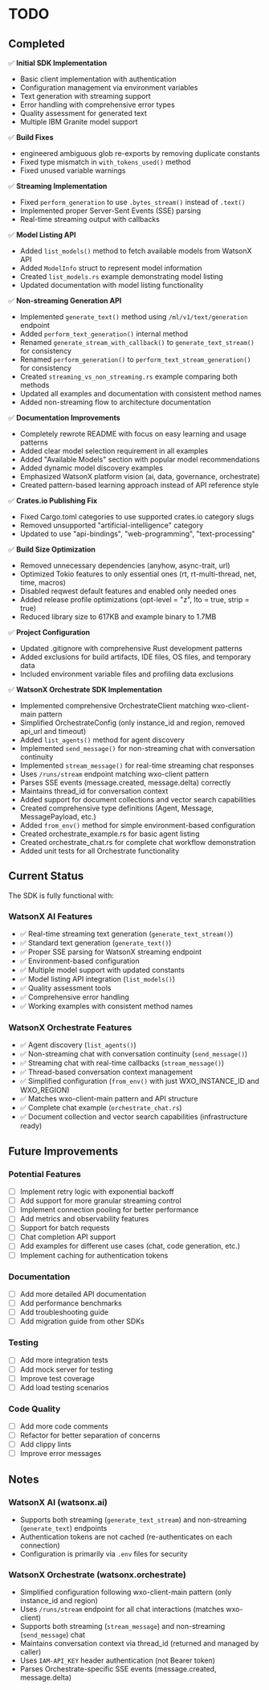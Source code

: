 # TODO

## Completed

✅ **Initial SDK Implementation**
- Basic client implementation with authentication
- Configuration management via environment variables
- Text generation with streaming support
- Error handling with comprehensive error types
- Quality assessment for generated text
- Multiple IBM Granite model support

✅ **Build Fixes**
- engineered ambiguous glob re-exports by removing duplicate constants
- Fixed type mismatch in `with_tokens_used()` method
- Fixed unused variable warnings

✅ **Streaming Implementation**
- Fixed `perform_generation` to use `.bytes_stream()` instead of `.text()`
- Implemented proper Server-Sent Events (SSE) parsing
- Real-time streaming output with callbacks

✅ **Model Listing API**
- Added `list_models()` method to fetch available models from WatsonX API
- Added `ModelInfo` struct to represent model information
- Created `list_models.rs` example demonstrating model listing
- Updated documentation with model listing functionality

✅ **Non-streaming Generation API**
- Implemented `generate_text()` method using `/ml/v1/text/generation` endpoint
- Added `perform_text_generation()` internal method
- Renamed `generate_stream_with_callback()` to `generate_text_stream()` for consistency
- Renamed `perform_generation()` to `perform_text_stream_generation()` for consistency
- Created `streaming_vs_non_streaming.rs` example comparing both methods
- Updated all examples and documentation with consistent method names
- Added non-streaming flow to architecture documentation

✅ **Documentation Improvements**
- Completely rewrote README with focus on easy learning and usage patterns
- Added clear model selection requirement in all examples
- Added "Available Models" section with popular model recommendations
- Added dynamic model discovery examples
- Emphasized WatsonX platform vision (ai, data, governance, orchestrate)
- Created pattern-based learning approach instead of API reference style

✅ **Crates.io Publishing Fix**
- Fixed Cargo.toml categories to use supported crates.io category slugs
- Removed unsupported "artificial-intelligence" category
- Updated to use "api-bindings", "web-programming", "text-processing"

✅ **Build Size Optimization**
- Removed unnecessary dependencies (anyhow, async-trait, url)
- Optimized Tokio features to only essential ones (rt, rt-multi-thread, net, time, macros)
- Disabled reqwest default features and enabled only needed ones
- Added release profile optimizations (opt-level = "z", lto = true, strip = true)
- Reduced library size to 617KB and example binary to 1.7MB

✅ **Project Configuration**
- Updated .gitignore with comprehensive Rust development patterns
- Added exclusions for build artifacts, IDE files, OS files, and temporary data
- Included environment variable files and profiling data exclusions

✅ **WatsonX Orchestrate SDK Implementation**
- Implemented comprehensive OrchestrateClient matching wxo-client-main pattern
- Simplified OrchestrateConfig (only instance_id and region, removed api_url and timeout)
- Added `list_agents()` method for agent discovery
- Implemented `send_message()` for non-streaming chat with conversation continuity
- Implemented `stream_message()` for real-time streaming chat responses
- Uses `/runs/stream` endpoint matching wxo-client pattern
- Parses SSE events (message.created, message.delta) correctly
- Maintains thread_id for conversation context
- Added support for document collections and vector search capabilities
- Created comprehensive type definitions (Agent, Message, MessagePayload, etc.)
- Added `from_env()` method for simple environment-based configuration
- Created orchestrate_example.rs for basic agent listing
- Created orchestrate_chat.rs for complete chat workflow demonstration
- Added unit tests for all Orchestrate functionality

## Current Status

The SDK is fully functional with:

### WatsonX AI Features
- ✅ Real-time streaming text generation (`generate_text_stream()`)
- ✅ Standard text generation (`generate_text()`)
- ✅ Proper SSE parsing for WatsonX streaming endpoint
- ✅ Environment-based configuration
- ✅ Multiple model support with updated constants
- ✅ Model listing API integration (`list_models()`)
- ✅ Quality assessment tools
- ✅ Comprehensive error handling
- ✅ Working examples with consistent method names

### WatsonX Orchestrate Features
- ✅ Agent discovery (`list_agents()`)
- ✅ Non-streaming chat with conversation continuity (`send_message()`)
- ✅ Streaming chat with real-time callbacks (`stream_message()`)
- ✅ Thread-based conversation context management
- ✅ Simplified configuration (`from_env()` with just WXO_INSTANCE_ID and WXO_REGION)
- ✅ Matches wxo-client-main pattern and API structure
- ✅ Complete chat example (`orchestrate_chat.rs`)
- ✅ Document collection and vector search capabilities (infrastructure ready)

## Future Improvements

### Potential Features
- [ ] Implement retry logic with exponential backoff
- [ ] Add support for more granular streaming control
- [ ] Implement connection pooling for better performance
- [ ] Add metrics and observability features
- [ ] Support for batch requests
- [ ] Chat completion API support
- [ ] Add examples for different use cases (chat, code generation, etc.)
- [ ] Implement caching for authentication tokens

### Documentation
- [ ] Add more detailed API documentation
- [ ] Add performance benchmarks
- [ ] Add troubleshooting guide
- [ ] Add migration guide from other SDKs

### Testing
- [ ] Add more integration tests
- [ ] Add mock server for testing
- [ ] Improve test coverage
- [ ] Add load testing scenarios

### Code Quality
- [ ] Add more code comments
- [ ] Refactor for better separation of concerns
- [ ] Add clippy lints
- [ ] Improve error messages

## Notes

### WatsonX AI (watsonx.ai)
- Supports both streaming (`generate_text_stream`) and non-streaming (`generate_text`) endpoints
- Authentication tokens are not cached (re-authenticates on each connection)
- Configuration is primarily via `.env` files for security

### WatsonX Orchestrate (watsonx.orchestrate)
- Simplified configuration following wxo-client-main pattern (only instance_id and region)
- Uses `/runs/stream` endpoint for all chat interactions (matches wxo-client)
- Supports both streaming (`stream_message`) and non-streaming (`send_message`) chat
- Maintains conversation context via thread_id (returned and managed by caller)
- Uses `IAM-API_KEY` header authentication (not Bearer token)
- Parses Orchestrate-specific SSE events (message.created, message.delta)

